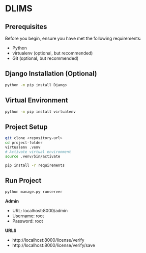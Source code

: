 # DLIMS

## Prerequisites

Before you begin, ensure you have met the following requirements:

- Python
- virtualenv (optional, but recommended)
- Git (optional, but recommended)

## Django Installation (Optional)
```bash
python -m pip install Django
```

## Virtual Environment
```bash
python -m pip install virtualenv
```

## Project Setup
```bash
git clone <repository-url>
cd project-folder
virtualenv .venv
# Activate virtual environment
source .venv/bin/activate

pip install -r requirements
```

## Run Project
```bash
python manage.py runserver
```

**Admin**
- URL: localhost:8000/admin
- Username: root
- Password: root

**URLS**
- http://localhost:8000/license/verify
- http://localhost:8000/license/verify/save
